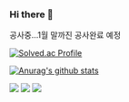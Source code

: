 ### Hi there 👋

<!--
**changsub214/changsub214** is a ✨ _special_ ✨ repository because its `README.md` (this file) appears on your GitHub profile.


Here are some ideas to get you started:

- 🔭 I’m currently working on ...
- 🌱 I’m currently learning ...
- 👯 I’m looking to collaborate on ...
- 🤔 I’m looking for help with ...
- 💬 Ask me about ...
- 📫 How to reach me: ...
- 😄 Pronouns: ...
- ⚡ Fun fact: ...
-->


공사중...1월 말까진 공사완료 예정

[![Solved.ac Profile](http://mazassumnida.wtf/api/v2/generate_badge?boj=changsub00)](https://solved.ac/changsub00/)

[![Anurag's github stats](https://github-readme-stats.vercel.app/api?username=changsub214&show_icons=true&theme=github_dark)](https://github.com/changsub214/github-readme-stats)


<img src="https://img.shields.io/badge/Java-007396?style=flat-square&logo=Java&logoColor=white"> <img src="https://img.shields.io/badge/Python-3776AB?style=flat-square&logo=Python&logoColor=white"> <img src="https://img.shields.io/badge/C-A8B9CC?style=flat-sqaure&logo=c&logoColor=white">
